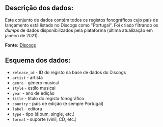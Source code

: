 ## Descrição dos dados:

Este conjunto de dados contém todos os registos fonográficos cujo país de lançamento está listado no Discogs como "Portugal". Foi criado filtrando os _dumps_ de dados disponibilizados pela plataforma (última atualização em janeiro de 2021).

**Fonte:** [Discogs](http://data.discogs.com/)

## Esquema dos dados:

- `release_id` - ID do registo na base de dados do Discogs
- `artist` - artista
- `genre` - género musical
- `style` - estilo musical
- `year` - ano de edição
- `title` - título do registo fonográfico
- `country` - país de edição (é sempre Portugal)
- `label` - editora
- `type` - tipo (álbum, single, etc.)
- `format` - suporte (vinil, CD, etc.)

